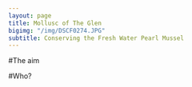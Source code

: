 ```yaml
---
layout: page
title: Mollusc of The Glen
bigimg: "/img/DSCF0274.JPG"
subtitle: Conserving the Fresh Water Pearl Mussel 
---
```


#The aim

#Who? 

